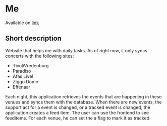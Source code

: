 # Me

Available on [link](https://me.dstark.nl/ "me.dstark.nl")

## Short description

Website that helps me with daily tasks. As of right now, it only syncs concerts with the following sites:

* TivoliVredenburg
* Paradiso
* Afas Live!
* Ziggo Dome
* Effenaar

Each night, this application retrieves the events that are happening in these venues and syncs them with the database. When there are new events, the support act for a event is changed, or a tracked event is changed, the application creates a feed item. The user can use the frontend to see feeditems. For each venue, he can set the a flag to mark it as tracked.